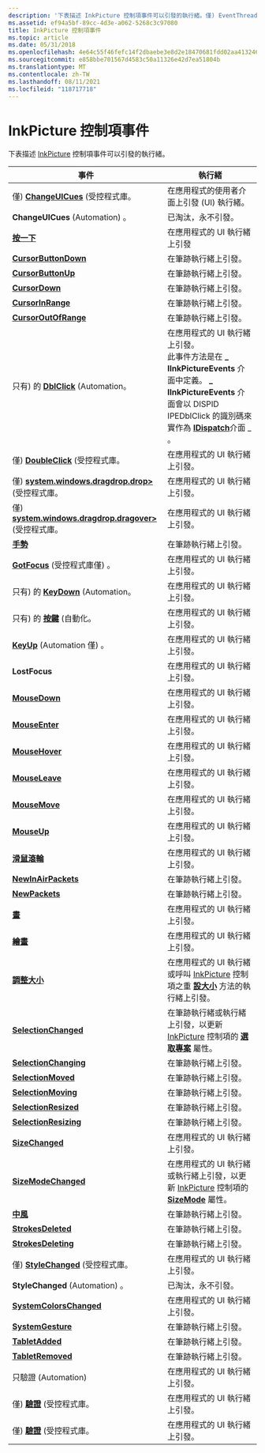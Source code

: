 ```yaml
---
description: '下表描述 InkPicture 控制項事件可以引發的執行緒。僅) EventThreadsChangeUICues (受控程式庫。在應用程式的使用者介面上引發 (UI) 執行緒。ChangeUICues (Automation) 。已淘汰，永不引發。ClickFires 在應用程式 UI 上 threadCursorButtonDownFires 的筆墨線程上。筆墨線程上的 CursorButtonUpFires。筆墨線程上的 CursorDownFires。筆墨線程上的 CursorInRangeFires。筆墨線程上的 CursorOutOfRangeFires。只有) 的 DblClick (Automation。在應用程式的 UI 執行緒上引發。此事件方法是在 \_ IInkPictureEvents 介面中定義。 \_IInkPictureEvents 介面會以 DISPID IPEDblClick 的識別碼來實作為 IDispatch 介面 \_ 。 DoubleClick (受控程式庫僅) 。在應用程式的 UI 執行緒上引發。僅) System.windows.dragdrop.drop> (受控程式庫。在應用程式的 UI 執行緒上引發。僅) System.windows.dragdrop.dragover> (受控程式庫。在應用程式的 UI 執行緒上引發。筆墨線程上的 GestureFires。GotFocus (受控程式庫僅) 。在應用程式的 UI 執行緒上引發。只有) 的 KeyDown (Automation。在應用程式的 UI 執行緒上引發。只有) 的按鍵 (自動化。在應用程式的 UI 執行緒上引發。KeyUp (Automation 僅) 。在應用程式的 UI 執行緒上引發。在應用程式的 UI 執行緒上 LostFocusFires。在應用程式的 UI 執行緒上 MouseDownFires。在應用程式的 UI 執行緒上 MouseEnterFires。在應用程式的 UI 執行緒上 MouseHoverFires。在應用程式的 UI 執行緒上 MouseLeaveFires。在應用程式的 UI 執行緒上 MouseMoveFires。在應用程式的 UI 執行緒上 MouseUpFires。在應用程式的 UI 執行緒上 MouseWheelFires。筆墨線程上的 NewInAirPacketsFires。筆墨線程上的 NewPacketsFires。在應用程式的 UI 執行緒上 PaintedFires。在應用程式的 UI 執行緒上 PaintingFires。ResizeFires 在應用程式的 UI 執行緒上，或在呼叫 InkPicture 控制項之調整大小方法的執行緒上。SelectionChangedFires 筆墨線程或在更新 InkPicture 控制項之選取專案屬性的執行緒上。筆墨線程上的 SelectionChangingFires。筆墨線程上的 SelectionMovedFires。筆墨線程上的 SelectionMovingFires。筆墨線程上的 SelectionResizedFires。筆墨線程上的 SelectionResizingFires。在應用程式的 UI 執行緒上 SizeChangedFires。SizeModeChangedFires 在應用程式的 UI 執行緒上，或在更新 InkPicture 控制項之 SizeMode 屬性的執行緒上。筆墨線程上的 StrokeFires。筆墨線程上的 StrokesDeletedFires。筆墨線程上的 StrokesDeletingFires。僅) StyleChanged (受控程式庫。在應用程式的 UI 執行緒上引發。StyleChanged (Automation) 。已淘汰，絕對不會在應用程式的 UI 上 fires.SystemColorsChangedFires，thread.Sys筆墨線程上的 temGestureFires。筆墨線程上的 TabletAddedFires。筆墨線程上的 TabletRemovedFires。僅) 在應用程式的 UI 執行緒上引發，以驗證 (Automation。僅) 驗證 (受控程式庫。在應用程式的 UI 執行緒上引發。僅) 驗證 (受控程式庫。在應用程式的 UI 執行緒上引發。 '
ms.assetid: ef94a5bf-89cc-4d3e-a062-5268c3c97080
title: InkPicture 控制項事件
ms.topic: article
ms.date: 05/31/2018
ms.openlocfilehash: 4e64c55f46fefc14f2dbaebe3e8d2e18470681fdd02aa413246fe9276d80b8cf
ms.sourcegitcommit: e858bbe701567d4583c50a11326e42d7ea51804b
ms.translationtype: MT
ms.contentlocale: zh-TW
ms.lasthandoff: 08/11/2021
ms.locfileid: "118717718"
---
```

# <a name="inkpicture-control-events"></a>InkPicture 控制項事件

下表描述 [InkPicture](inkpicture-control-reference.md) 控制項事件可以引發的執行緒。



| 事件                                                                                            | 執行緒                                                                                                                                                                                                                                                                                            |
|--------------------------------------------------------------------------------------------------|----------------------------------------------------------------------------------------------------------------------------------------------------------------------------------------------------------------------------------------------------------------------------------------------------|
| 僅) [**ChangeUICues**](/dotnet/api/system.windows.forms.control.changeuicues?view=netcore-3.1) (受控程式庫。 | 在應用程式的使用者介面上引發 (UI) 執行緒。<br/>                                                                                                                                                                                                                                  |
| **ChangeUICues** (Automation) 。                                                              | 已淘汰，永不引發。<br/>                                                                                                                                                                                                                                                                |
| [**按一下**](inkpicture-click.md)                                                                | 在應用程式的 UI 執行緒上引發<br/>                                                                                                                                                                                                                                                    |
| [**CursorButtonDown**](inkpicture-cursorbuttondown.md)                                          | 在筆跡執行緒上引發。<br/>                                                                                                                                                                                                                                                                |
| [**CursorButtonUp**](inkpicture-cursorbuttonup.md)                                              | 在筆跡執行緒上引發。<br/>                                                                                                                                                                                                                                                                |
| [**CursorDown**](inkpicture-cursordown.md)                                                      | 在筆跡執行緒上引發。<br/>                                                                                                                                                                                                                                                                |
| [**CursorInRange**](inkpicture-cursorinrange.md)                                                | 在筆跡執行緒上引發。<br/>                                                                                                                                                                                                                                                                |
| [**CursorOutOfRange**](inkpicture-cursoroutofrange.md)                                          | 在筆跡執行緒上引發。<br/>                                                                                                                                                                                                                                                                |
| 只有) 的 [**DblClick**](inkpicture-dblclick.md) (Automation。                                       | 在應用程式的 UI 執行緒上引發。<br/> 此事件方法是在 **\_ IInkPictureEvents** 介面中定義。 **\_ IInkPictureEvents** 介面會以 DISPID IPEDblClick 的識別碼來實作為 [**IDispatch**](/windows/win32/api/oaidl/nn-oaidl-idispatch)介面 \_ 。<br/> |
| 僅) [**DoubleClick**](/dotnet/api/system.windows.forms.control.doubleclick?view=netcore-3.1) (受控程式庫。   | 在應用程式的 UI 執行緒上引發。<br/>                                                                                                                                                                                                                                                   |
| 僅) [**system.windows.dragdrop.drop>**](/dotnet/api/system.windows.forms.control.dragdrop?view=netcore-3.1) (受控程式庫。         | 在應用程式的 UI 執行緒上引發。<br/>                                                                                                                                                                                                                                                   |
| 僅) [**system.windows.dragdrop.dragover>**](/dotnet/api/system.windows.forms.control.dragenter?view=netcore-3.1) (受控程式庫。        | 在應用程式的 UI 執行緒上引發。<br/>                                                                                                                                                                                                                                                   |
| [**手勢**](inkpicture-gesture.md)                                                            | 在筆跡執行緒上引發。<br/>                                                                                                                                                                                                                                                                |
| [**GotFocus**](/dotnet/api/system.windows.forms.control.gotfocus?view=netcore-3.1) (受控程式庫僅) 。         | 在應用程式的 UI 執行緒上引發。<br/>                                                                                                                                                                                                                                                   |
| 只有) 的 [**KeyDown**](inkpicture-keydown.md) (Automation。                                         | 在應用程式的 UI 執行緒上引發。<br/>                                                                                                                                                                                                                                                   |
| 只有) 的 [**按鍵**](inkpicture-keypress.md) (自動化。                                       | 在應用程式的 UI 執行緒上引發。<br/>                                                                                                                                                                                                                                                   |
| [**KeyUp**](inkpicture-keyup.md) (Automation 僅) 。                                             | 在應用程式的 UI 執行緒上引發。<br/>                                                                                                                                                                                                                                                   |
| **LostFocus**                                                                                    | 在應用程式的 UI 執行緒上引發。<br/>                                                                                                                                                                                                                                                   |
| [**MouseDown**](inkpicture-mousedown.md)                                                        | 在應用程式的 UI 執行緒上引發。<br/>                                                                                                                                                                                                                                                   |
| [**MouseEnter**](inkpicture-mouseenter.md)                                                      | 在應用程式的 UI 執行緒上引發。<br/>                                                                                                                                                                                                                                                   |
| [**MouseHover**](inkpicture-mousehover.md)                                                      | 在應用程式的 UI 執行緒上引發。<br/>                                                                                                                                                                                                                                                   |
| [**MouseLeave**](inkpicture-mouseleave.md)                                                      | 在應用程式的 UI 執行緒上引發。<br/>                                                                                                                                                                                                                                                   |
| [**MouseMove**](inkpicture-mousemove.md)                                                        | 在應用程式的 UI 執行緒上引發。<br/>                                                                                                                                                                                                                                                   |
| [**MouseUp**](inkpicture-mouseup.md)                                                            | 在應用程式的 UI 執行緒上引發。<br/>                                                                                                                                                                                                                                                   |
| [**滑鼠滾輪**](inkpicture-mousewheel.md)                                                      | 在應用程式的 UI 執行緒上引發。<br/>                                                                                                                                                                                                                                                   |
| [**NewInAirPackets**](inkpicture-newinairpackets.md)                                            | 在筆跡執行緒上引發。<br/>                                                                                                                                                                                                                                                                |
| [**NewPackets**](inkpicture-newpackets.md)                                                      | 在筆跡執行緒上引發。<br/>                                                                                                                                                                                                                                                                |
| [**畫**](inkpicture-painted.md)                                                            | 在應用程式的 UI 執行緒上引發。<br/>                                                                                                                                                                                                                                                   |
| [**繪畫**](inkpicture-painting.md)                                                          | 在應用程式的 UI 執行緒上引發。<br/>                                                                                                                                                                                                                                                   |
| [**調整大小**](inkpicture-resize.md)                                                              | 在應用程式的 UI 執行緒或呼叫 [InkPicture](inkpicture-control-reference.md) 控制項之重 [**設大小**](inkpicture-resize.md) 方法的執行緒上引發。<br/>                                                                                                              |
| [**SelectionChanged**](inkpicture-selectionchanged.md)                                          | 在筆跡執行緒或執行緒上引發，以更新 [InkPicture](inkpicture-control-reference.md) 控制項的 [**選取專案**](/windows/desktop/api/msinkaut/nf-msinkaut-iinkpicture-get_selection) 屬性。<br/>                                                                                                                 |
| [**SelectionChanging**](inkpicture-selectionchanging.md)                                        | 在筆跡執行緒上引發。<br/>                                                                                                                                                                                                                                                                |
| [**SelectionMoved**](inkpicture-selectionmoved.md)                                              | 在筆跡執行緒上引發。<br/>                                                                                                                                                                                                                                                                |
| [**SelectionMoving**](inkpicture-selectionmoving.md)                                            | 在筆跡執行緒上引發。<br/>                                                                                                                                                                                                                                                                |
| [**SelectionResized**](inkpicture-selectionresized.md)                                          | 在筆跡執行緒上引發。<br/>                                                                                                                                                                                                                                                                |
| [**SelectionResizing**](inkpicture-selectionresizing.md)                                        | 在筆跡執行緒上引發。<br/>                                                                                                                                                                                                                                                                |
| [**SizeChanged**](inkpicture-sizechanged.md)                                                    | 在應用程式的 UI 執行緒上引發。<br/>                                                                                                                                                                                                                                                   |
| [**SizeModeChanged**](inkpicture-sizemodechanged.md)                                            | 在應用程式的 UI 執行緒或執行緒上引發，以更新 [InkPicture](inkpicture-control-reference.md) 控制項的 [**SizeMode**](/windows/desktop/api/msinkaut/nf-msinkaut-iinkpicture-get_sizemode) 屬性。<br/>                                                                                                      |
| [**中風**](inkpicture-stroke.md)                                                              | 在筆跡執行緒上引發。<br/>                                                                                                                                                                                                                                                                |
| [**StrokesDeleted**](inkpicture-strokesdeleted.md)                                              | 在筆跡執行緒上引發。<br/>                                                                                                                                                                                                                                                                |
| [**StrokesDeleting**](inkpicture-strokesdeleting.md)                                            | 在筆跡執行緒上引發。<br/>                                                                                                                                                                                                                                                                |
| 僅) [**StyleChanged**](/dotnet/api/system.windows.forms.control.stylechanged?view=netcore-3.1) (受控程式庫。 | 在應用程式的 UI 執行緒上引發。<br/>                                                                                                                                                                                                                                                   |
| **StyleChanged** (Automation) 。                                                              | 已淘汰，永不引發。<br/>                                                                                                                                                                                                                                                                |
| [**SystemColorsChanged**](inkpicture-systemcolorschanged.md)                                    | 在應用程式的 UI 執行緒上引發。<br/>                                                                                                                                                                                                                                                   |
| [**SystemGesture**](inkpicture-systemgesture.md)                                                | 在筆跡執行緒上引發。<br/>                                                                                                                                                                                                                                                                |
| [**TabletAdded**](inkpicture-tabletadded.md)                                                    | 在筆跡執行緒上引發。<br/>                                                                                                                                                                                                                                                                |
| [**TabletRemoved**](inkpicture-tabletremoved.md)                                                | 在筆跡執行緒上引發。<br/>                                                                                                                                                                                                                                                                |
| 只驗證 (Automation)                                                                        | 在應用程式的 UI 執行緒上引發。<br/>                                                                                                                                                                                                                                                   |
| 僅) [**驗證**](/dotnet/api/system.windows.forms.control.validated?view=netcore-3.1) (受控程式庫。       | 在應用程式的 UI 執行緒上引發。<br/>                                                                                                                                                                                                                                                   |
| 僅) [**驗證**](/dotnet/api/system.windows.forms.control.validating?view=netcore-3.1) (受控程式庫。     | 在應用程式的 UI 執行緒上引發。<br/>                                                                                                                                                                                                                                                   |



 

 

